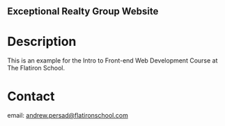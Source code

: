 Exceptional Realty Group Website
---

# Description

This is an example for the Intro to Front-end Web Development Course at The Flatiron School.

# Contact

email: andrew.persad@flatironschool.com